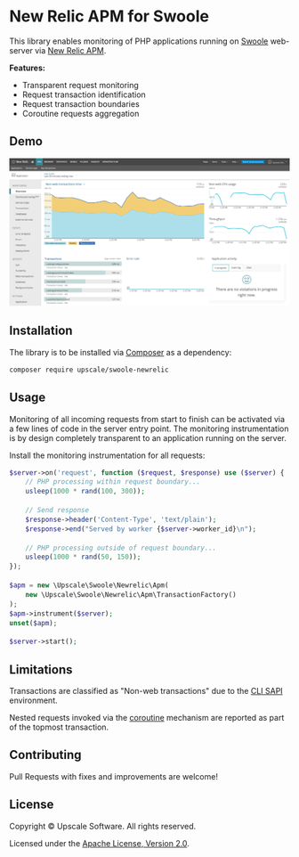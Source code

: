 New Relic APM for Swoole
========================

This library enables monitoring of PHP applications running on [Swoole](https://www.swoole.co.uk/) web-server via [New Relic APM](https://newrelic.com/).

**Features:**
- Transparent request monitoring
- Request transaction identification
- Request transaction boundaries
- Coroutine requests aggregation

## Demo

![New Relic APM dashboard](docs/img/newrelic_apm_swoole.png)

## Installation

The library is to be installed via [Composer](https://getcomposer.org/) as a dependency:
```bash
composer require upscale/swoole-newrelic
```

## Usage

Monitoring of all incoming requests from start to finish can be activated via a few lines of code in the server entry point.
The monitoring instrumentation is by design completely transparent to an application running on the server.

Install the monitoring instrumentation for all requests:
```php
$server->on('request', function ($request, $response) use ($server) {
    // PHP processing within request boundary...
    usleep(1000 * rand(100, 300));
    
    // Send response
    $response->header('Content-Type', 'text/plain');
    $response->end("Served by worker {$server->worker_id}\n");
    
    // PHP processing outside of request boundary...
    usleep(1000 * rand(50, 150));
});

$apm = new \Upscale\Swoole\Newrelic\Apm(
    new \Upscale\Swoole\Newrelic\Apm\TransactionFactory()
);
$apm->instrument($server);
unset($apm);

$server->start();
```

## Limitations

Transactions are classified as "Non-web transactions" due to the [CLI SAPI](https://www.php.net/manual/en/features.commandline.introduction.php) environment.
  
Nested requests invoked via the [coroutine](https://www.swoole.co.uk/coroutine) mechanism are reported as part of the topmost transaction.

## Contributing

Pull Requests with fixes and improvements are welcome!

## License

Copyright © Upscale Software. All rights reserved.

Licensed under the [Apache License, Version 2.0](http://www.apache.org/licenses/LICENSE-2.0).